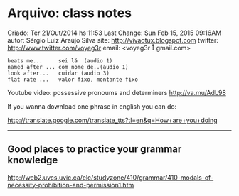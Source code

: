 # Arquivo: class notes

Criado: Ter 21/Out/2014 hs 11:53
Last Change: Sun Feb 15, 2015  09:16AM
autor: Sérgio Luiz Araújo Silva
site: http://vivaotux.blogspot.com
twitter: http://www.twitter.com/voyeg3r
email: <voyeg3r  gmail.com>

    beats me...     sei lá  (audio 1)
    named after ... com nome de..(audio 1)
    look after...   cuidar (audio 3)
    flat rate ...   valor fixo, montante fixo


Youtube video: possessive pronoums and determiners
http://va.mu/AdL98

If you wanna download one phrase in english you can do:

http://translate.google.com/translate_tts?tl=en&q=How+are+you+doing

------------------------------------------------
 Good places to practice your grammar knowledge
 ------------------------------------------------

http://web2.uvcs.uvic.ca/elc/studyzone/410/grammar/410-modals-of-necessity-prohibition-and-permission1.htm
